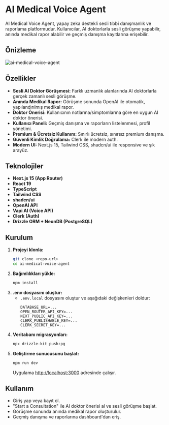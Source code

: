 # AI Medical Voice Agent

AI Medical Voice Agent, yapay zeka destekli sesli tıbbi danışmanlık ve raporlama platformudur. Kullanıcılar, AI doktorlarla sesli görüşme yapabilir, anında medikal rapor alabilir ve geçmiş danışma kayıtlarına erişebilir.

## Önizleme

![ai-medical-voice-agent](public/ai-medical-voice-agent.gif)

## Özellikler

- **Sesli AI Doktor Görüşmesi:** Farklı uzmanlık alanlarında AI doktorlarla gerçek zamanlı sesli görüşme.
- **Anında Medikal Rapor:** Görüşme sonunda OpenAI ile otomatik, yapılandırılmış medikal rapor.
- **Doktor Önerisi:** Kullanıcının notlarına/simptomlarına göre en uygun AI doktor önerisi.
- **Kullanıcı Paneli:** Geçmiş danışma ve raporların listelenmesi, profil yönetimi.
- **Premium & Ücretsiz Kullanım:** Sınırlı ücretsiz, sınırsız premium danışma.
- **Güvenli Kimlik Doğrulama:** Clerk ile modern auth.
- **Modern UI:** Next.js 15, Tailwind CSS, shadcn/ui ile responsive ve şık arayüz.

## Teknolojiler

- **Next.js 15 (App Router)**
- **React 19**
- **TypeScript**
- **Tailwind CSS**
- **shadcn/ui**
- **OpenAI API**
- **Vapi AI (Voice API)**
- **Clerk (Auth)**
- **Drizzle ORM + NeonDB (PostgreSQL)**

## Kurulum

1. **Projeyi klonla:**
   ```sh
   git clone <repo-url>
   cd ai-medical-voice-agent
   ```
2. **Bağımlılıkları yükle:**
   ```sh
   npm install
   ```
3. **.env dosyasını oluştur:**
   - `.env.local` dosyasını oluştur ve aşağıdaki değişkenleri doldur:
     ```env
     DATABASE_URL=...
     OPEN_ROUTER_API_KEY=...
     NEXT_PUBLIC_API_KEY=...
     CLERK_PUBLISHABLE_KEY=...
     CLERK_SECRET_KEY=...
     ```
4. **Veritabanı migrasyonları:**
   ```sh
   npx drizzle-kit push:pg
   ```
5. **Geliştirme sunucusunu başlat:**
   ```sh
   npm run dev
   ```
   Uygulama [http://localhost:3000](http://localhost:3000) adresinde çalışır.

## Kullanım

- Giriş yap veya kayıt ol.
- "Start a Consultation" ile AI doktor önerisi al ve sesli görüşme başlat.
- Görüşme sonunda anında medikal rapor oluşturulur.
- Geçmiş danışma ve raporlarına dashboard'dan eriş.
